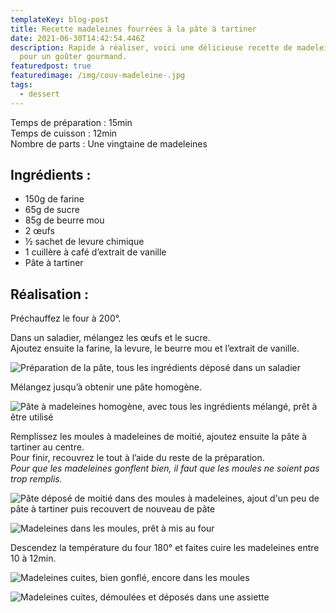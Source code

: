 ```yaml
---
templateKey: blog-post
title: Recette madeleines fourrées à la pâte à tartiner
date: 2021-06-30T14:42:54.446Z
description: Rapide à réaliser, voici une délicieuse recette de madeleine, idéal
  pour un goûter gourmand.
featuredpost: true
featuredimage: /img/couv-madeleine-.jpg
tags:
  - dessert
---
```

Temps de préparation : 15min\
Temps de cuisson : 12min\
Nombre de parts : Une vingtaine de madeleines

## Ingrédients :

* 150g de farine
* 65g de sucre
* 85g de beurre mou
* 2 œufs
* ½ sachet de levure chimique
* 1 cuillère à café d’extrait de vanille
* Pâte à tartiner

## Réalisation :

Préchauffez le four à 200°.

Dans un saladier, mélangez les œufs et le sucre.\
Ajoutez ensuite la farine, la levure, le beurre mou et l’extrait de vanille.

![Préparation de la pâte, tous les ingrédients déposé dans un saladier ](/img/prepa-madeleine-suite.jpg "Préparation de la pâte madeleines ")

Mélangez jusqu’à obtenir une pâte homogène.

![Pâte à madeleines homogène, avec tous les ingrédients mélangé, prêt à être utilisé](/img/pate-madeline.jpg "Pâte à madeleines ")

Remplissez les moules à madeleines de moitié, ajoutez ensuite la pâte à tartiner au centre.\
Pour finir, recouvrez le tout à l’aide du reste de la préparation.\
*Pour que les madeleines gonflent bien, il faut que les moules ne soient pas trop remplis.* 

![Pâte déposé de moitié dans des moules à madeleines, ajout d'un peu de pâte à tartiner puis recouvert de nouveau de pâte ](/img/fourrage-madeleine-.jpg "Fourrage des madeleines ")

![Madeleines dans les moules, prêt à mis au four ](/img/madeleines-avant-cuisson.jpg "Madeleines avant cuisson ")

Descendez la température du four 180° et faites cuire les madeleines entre 10 à 12min.

![Madeleines cuites, bien gonflé, encore dans les moules](/img/madeleine-cuite.jpg "Madeleines cuites")

![Madeleines cuites, démoulées et déposés dans une assiette](/img/madeleine-.jpg "Assiette à madeleines ")